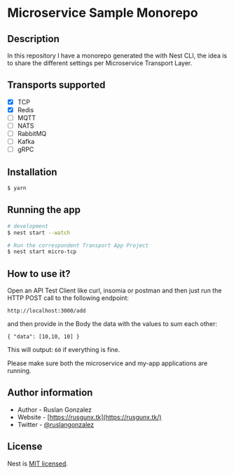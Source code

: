 # Microservice Sample Monorepo

## Description

In this repository I have a monorepo generated the with Nest CLI, the idea is to share the different settings per Microservice Transport Layer.

## Transports supported
- [x] TCP
- [x] Redis
- [ ] MQTT
- [ ] NATS
- [ ] RabbitMQ
- [ ] Kafka
- [ ] gRPC

## Installation

```bash
$ yarn
```

## Running the app

```bash
# development
$ nest start --watch

# Run the correspondent Transport App Project
$ nest start micro-tcp
```

## How to use it?

Open an API Test Client like curl, insomia or postman and then just run the HTTP POST call to the following endpoint: 

`http://localhost:3000/add`

and then provide in the Body the data with the values to sum each other:

`{
  "data": [10,10, 10]
}`

This will output: `60` if everything is fine.

Please make sure both the microservice and my-app applications are running. 

## Author information

- Author - Ruslan Gonzalez
- Website - [https://rusgunx.tk](https://rusgunx.tk/)
- Twitter - [@ruslangonzalez](https://twitter.com/ruslangonzalez)

## License

  Nest is [MIT licensed](LICENSE).
